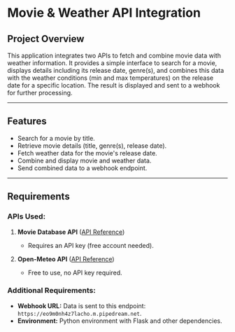# Movie & Weather API Integration

## Project Overview
This application integrates two APIs to fetch and combine movie data with weather information. It provides a simple interface to search for a movie, displays details including its release date, genre(s), and combines this data with the weather conditions (min and max temperatures) on the release date for a specific location. The result is displayed and sent to a webhook for further processing.

---

## Features
- Search for a movie by title.
- Retrieve movie details (title, genre(s), release date).
- Fetch weather data for the movie's release date.
- Combine and display movie and weather data.
- Send combined data to a webhook endpoint.

---

## Requirements
### APIs Used:
1. **Movie Database API** ([API Reference](https://developers.themoviedb.org/3/getting-started/introduction))
   - Requires an API key (free account needed).

2. **Open-Meteo API** ([API Reference](https://open-meteo.com/en/docs))
   - Free to use, no API key required.

### Additional Requirements:
- **Webhook URL:** Data is sent to this endpoint: `https://eo9m0nh4z7lacho.m.pipedream.net`.
- **Environment:** Python environment with Flask and other dependencies.
